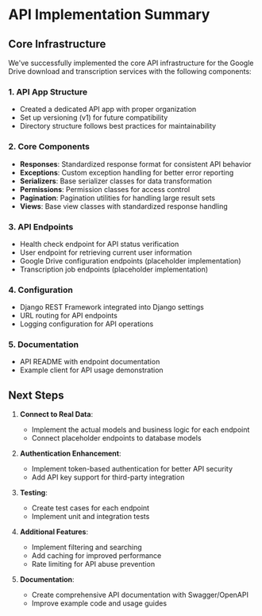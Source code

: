 # API Implementation Summary

## Core Infrastructure

We've successfully implemented the core API infrastructure for the Google Drive download and transcription services with the following components:

### 1. API App Structure
- Created a dedicated API app with proper organization
- Set up versioning (v1) for future compatibility
- Directory structure follows best practices for maintainability

### 2. Core Components
- **Responses**: Standardized response format for consistent API behavior
- **Exceptions**: Custom exception handling for better error reporting
- **Serializers**: Base serializer classes for data transformation
- **Permissions**: Permission classes for access control
- **Pagination**: Pagination utilities for handling large result sets
- **Views**: Base view classes with standardized response handling

### 3. API Endpoints
- Health check endpoint for API status verification
- User endpoint for retrieving current user information
- Google Drive configuration endpoints (placeholder implementation)
- Transcription job endpoints (placeholder implementation)

### 4. Configuration
- Django REST Framework integrated into Django settings
- URL routing for API endpoints
- Logging configuration for API operations

### 5. Documentation
- API README with endpoint documentation
- Example client for API usage demonstration

## Next Steps

1. **Connect to Real Data**: 
   - Implement the actual models and business logic for each endpoint
   - Connect placeholder endpoints to database models

2. **Authentication Enhancement**:
   - Implement token-based authentication for better API security
   - Add API key support for third-party integration

3. **Testing**:
   - Create test cases for each endpoint
   - Implement unit and integration tests

4. **Additional Features**:
   - Implement filtering and searching
   - Add caching for improved performance
   - Rate limiting for API abuse prevention

5. **Documentation**:
   - Create comprehensive API documentation with Swagger/OpenAPI
   - Improve example code and usage guides 